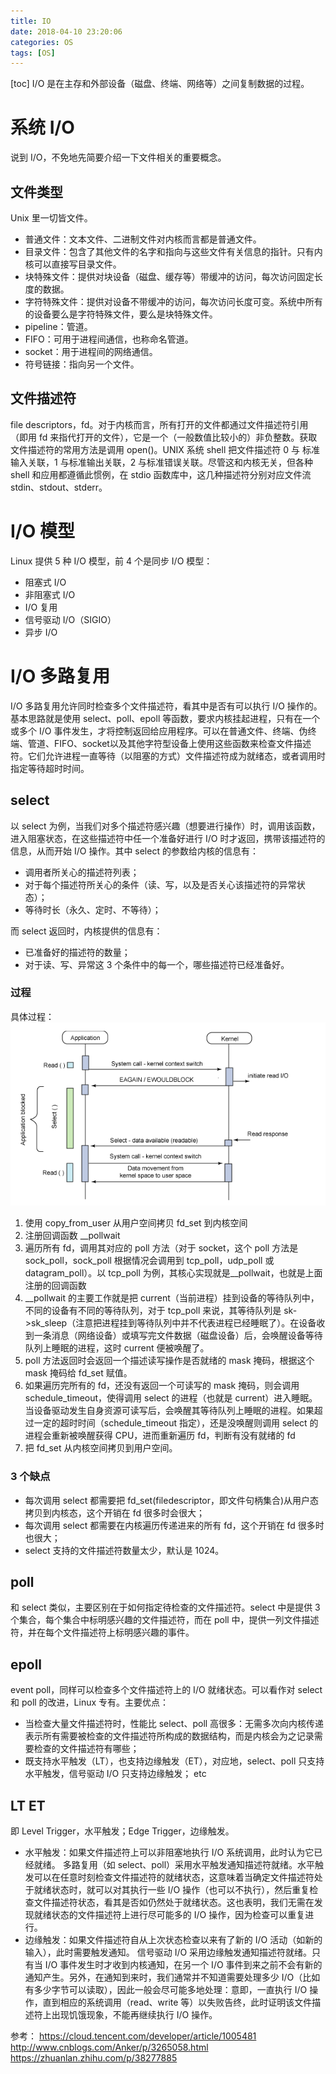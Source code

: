 ```yaml
---
title: IO
date: 2018-04-10 23:20:06
categories: OS
tags: [OS]
---
```

[toc]
I/O 是在主存和外部设备（磁盘、终端、网络等）之间复制数据的过程。

# 系统 I/O
说到 I/O，不免地先简要介绍一下文件相关的重要概念。

## 文件类型
Unix 里一切皆文件。
* 普通文件：文本文件、二进制文件对内核而言都是普通文件。
* 目录文件：包含了其他文件的名字和指向与这些文件有关信息的指针。只有内核可以直接写目录文件。
* 块特殊文件：提供对块设备（磁盘、缓存等）带缓冲的访问，每次访问固定长度的数据。
* 字符特殊文件：提供对设备不带缓冲的访问，每次访问长度可变。系统中所有的设备要么是字符特殊文件，要么是块特殊文件。
* pipeline：管道。
* FIFO：可用于进程间通信，也称命名管道。
* socket：用于进程间的网络通信。
* 符号链接：指向另一个文件。

## 文件描述符
file descriptors，fd。对于内核而言，所有打开的文件都通过文件描述符引用（即用 fd 来指代打开的文件），它是一个（一般数值比较小的）非负整数。获取文件描述符的常用方法是调用 open()。UNIX 系统 shell 把文件描述符 0 与 标准输入关联，1 与标准输出关联，2 与标准错误关联。尽管这和内核无关，但各种 shell 和应用都遵循此惯例，在 stdio 函数库中，这几种描述符分别对应文件流 stdin、stdout、stderr。

# I/O 模型
Linux 提供 5 种 I/O 模型，前 4 个是同步 I/O 模型：
* 阻塞式 I/O
* 非阻塞式 I/O
* I/O 复用
* 信号驱动 I/O（SIGIO）
* 异步 I/O

# I/O 多路复用
I/O 多路复用允许同时检查多个文件描述符，看其中是否有可以执行 I/O 操作的。基本思路就是使用 select、poll、epoll 等函数，要求内核挂起进程，只有在一个或多个 I/O 事件发生，才将控制返回给应用程序。可以在普通文件、终端、伪终端、管道、FIFO、socket以及其他字符型设备上使用这些函数来检查文件描述符。它们允许进程一直等待（以阻塞的方式）文件描述符成为就绪态，或者调用时指定等待超时时间。

## select
以 select 为例，当我们对多个描述符感兴趣（想要进行操作）时，调用该函数，进入阻塞状态，在这些描述符中任一个准备好进行 I/O 时才返回，携带该描述符的信息，从而开始 I/O 操作。其中 select 的参数给内核的信息有：
* 调用者所关心的描述符列表；
* 对于每个描述符所关心的条件（读、写，以及是否关心该描述符的异常状态）；
* 等待时长（永久、定时、不等待）；

而 select 返回时，内核提供的信息有：
* 已准备好的描述符的数量；
* 对于读、写、异常这 3 个条件中的每一个，哪些描述符已经准备好。

### 过程
具体过程：
![select调用过程](IO/select调用过程.png )
1. 使用 copy_from_user 从用户空间拷贝 fd_set 到内核空间
2. 注册回调函数 __pollwait
3. 遍历所有 fd，调用其对应的 poll 方法（对于 socket，这个 poll 方法是 sock_poll，sock_poll 根据情况会调用到 tcp_poll，udp_poll 或 datagram_poll）。以 tcp_poll 为例，其核心实现就是__pollwait，也就是上面注册的回调函数
4. __pollwait 的主要工作就是把 current（当前进程）挂到设备的等待队列中，不同的设备有不同的等待队列，对于 tcp_poll 来说，其等待队列是 sk->sk_sleep（注意把进程挂到等待队列中并不代表进程已经睡眠了）。在设备收到一条消息（网络设备）或填写完文件数据（磁盘设备）后，会唤醒设备等待队列上睡眠的进程，这时 current 便被唤醒了。
5. poll 方法返回时会返回一个描述读写操作是否就绪的 mask 掩码，根据这个 mask 掩码给 fd_set 赋值。
6. 如果遍历完所有的 fd，还没有返回一个可读写的 mask 掩码，则会调用 schedule_timeout，使得调用 select 的进程（也就是 current）进入睡眠。当设备驱动发生自身资源可读写后，会唤醒其等待队列上睡眠的进程。如果超过一定的超时时间（schedule_timeout 指定），还是没唤醒则调用 select 的进程会重新被唤醒获得 CPU，进而重新遍历 fd，判断有没有就绪的 fd
7. 把 fd_set 从内核空间拷贝到用户空间。

### 3 个缺点
* 每次调用 select 都需要把 fd_set(filedescriptor，即文件句柄集合)从用户态拷贝到内核态，这个开销在 fd 很多时会很大；
* 每次调用 select 都需要在内核遍历传递进来的所有 fd，这个开销在 fd 很多时也很大；
* select 支持的文件描述符数量太少，默认是 1024。

## poll
和 select 类似，主要区别在于如何指定待检查的文件描述符。select 中是提供 3 个集合，每个集合中标明感兴趣的文件描述符，而在 poll 中，提供一列文件描述符，并在每个文件描述符上标明感兴趣的事件。

## epoll
event poll，同样可以检查多个文件描述符上的 I/O 就绪状态。可以看作对 select 和 poll 的改进，Linux 专有。主要优点：
* 当检查大量文件描述符时，性能比 select、poll 高很多：无需多次向内核传递表示所有需要被检查的文件描述符所构成的数据结构，而是内核会为之记录需要检查的文件描述符有哪些；
* 既支持水平触发（LT），也支持边缘触发（ET），对应地，select、poll 只支持水平触发，信号驱动 I/O 只支持边缘触发；
etc

## LT ET
即 Level Trigger，水平触发；Edge Trigger，边缘触发。
* 水平触发：如果文件描述符上可以非阻塞地执行 I/O 系统调用，此时认为它已经就绪。
多路复用（如 select、poll）采用水平触发通知描述符就绪。水平触发可以在任意时刻检查文件描述符的就绪状态，这意味着当确定文件描述符处于就绪状态时，就可以对其执行一些 I/O 操作（也可以不执行），然后重复检查文件描述符状态，看其是否如仍然处于就绪状态。这也表明，我们无需在发现就绪状态的文件描述符上进行尽可能多的 I/O 操作，因为检查可以重复进行。
* 边缘触发：如果文件描述符自从上次状态检查以来有了新的 I/O 活动（如新的输入），此时需要触发通知。
信号驱动 I/O 采用边缘触发通知描述符就绪。只有当 I/O 事件发生时才收到内核通知，在另一个 I/O 事件到来之前不会有新的通知产生。另外，在通知到来时，我们通常并不知道需要处理多少 I/O（比如有多少字节可以读取），因此一般会尽可能多地处理：意即，一直执行 I/O 操作，直到相应的系统调用（read、write 等）以失败告终，此时证明该文件描述符上出现饥饿现象，不能再继续执行 I/O 操作。

参考：
https://cloud.tencent.com/developer/article/1005481
http://www.cnblogs.com/Anker/p/3265058.html
https://zhuanlan.zhihu.com/p/38277885